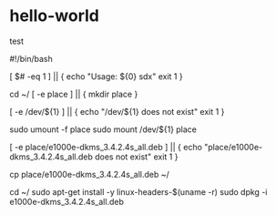 # hello-world
test

#!/bin/bash



[ $# -eq 1 ] || {
    echo "Usage: ${0} sdx"
    exit 1
}


cd ~/
[ -e place ] || {
    mkdir place
}


[ -e /dev/${1} ] || {
    echo "/dev/${1} does not exist"
    exit 1
}


sudo umount -f place 
sudo mount /dev/${1} place

[ -e place/e1000e-dkms_3.4.2.4s_all.deb ] || {
    echo "place/e1000e-dkms_3.4.2.4s_all.deb does not exist"
    exit 1
}
 
cp place/e1000e-dkms_3.4.2.4s_all.deb ~/


cd ~/
sudo apt-get install -y linux-headers-$(uname -r)
sudo dpkg -i e1000e-dkms_3.4.2.4s_all.deb
